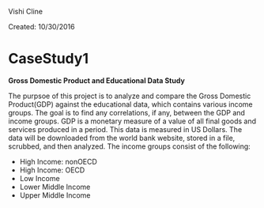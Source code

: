 Vishi Cline

Created:  10/30/2016

# CaseStudy1
<B>Gross Domestic Product and Educational Data Study</B>

The purpsoe of this project is to analyze and compare the Gross Domestic Product(GDP) against the educational data, which contains various income groups.  The goal is to find any correlations, if any, between the GDP and income groups.
GDP is a monetary measure of a value of all final goods and services produced in a period.  This data is measured in US Dollars.  The data will be downloaded from the world bank website, stored in a file, scrubbed, and then analyzed.  The income groups consist of the following: 
  * High Income:  nonOECD
  * High Income:  OECD
  * Low Income
  * Lower Middle Income
  * Upper Middle Income
 
